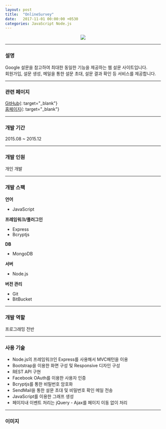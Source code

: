 ```yaml
---
layout: post
title:  "OnlineSurvey"
date:   2017-11-01 00:00:00 +0530
categories: JavaScript Node.js
---
```

  

<center><a href="https://ironkim.github.io/assets/image/project/onlineservey/logo.png" target="_blank"><img class="post-img" src="https://ironkim.github.io/assets/image/project/onlineservey/logo.png"></a></center>
  

---
### 설명
Google 설문을 참고하여 최대한 동일한 기능을 제공하는 웹 설문 사이트입니다.  
회원가입, 설문 생성, 메일을 통한 설문 초대, 설문 결과 확인 등 서비스를 제공합니다.

---
### 관련 페이지
[GitHub][url-github]{: target="_blank"}  
[홈페이지][url-play]{: target="_blank"}  

---
### 개발 기간
2015.08 ~ 2015.12

---
### 개발 인원
개인 개발

---
### 개발 스팩
**언어**
* JavaScript

**프레임워크/플러그인**
* Express
* Bcryptjs

**DB**
* MongoDB

**서버**
* Node.js

**버전 관리**  
* Git
* BitBucket

---
### 개발 역할
프로그래밍 전반

---
### 사용 기술
* Node.js의 프레임워크인 Express를 사용해서 MVC패턴을 이용 
* Bootstrap을 이용한 화면 구성 및 Responsive 디자인 구성
* REST API 구현
* Facebook OAuth를 이용한 사용자 인증
* Bcryptjs를 통한 비밀번호 암호화
* SendMail을 통한 설문 초대 및 비밀번호 확인 메일 전송
* JavaScript를 이용한 그래프 생성
* 페이지내 이벤트 처리는 jQuery - Ajax를 페이지 이동 없이 처리


---
### 이미지

[url-github]: https://github.com/IronKim/OnlineSurvey
[url-play]: https://glacial-scrubland-6910.herokuapp.com/ 

